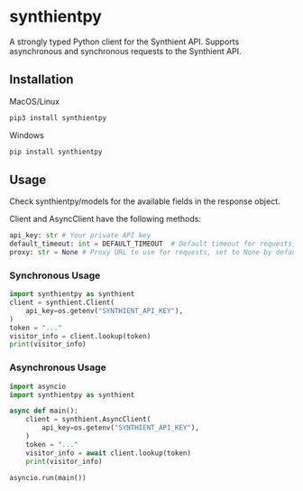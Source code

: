# synthientpy

A strongly typed Python client for the Synthient API.
Supports asynchronous and synchronous requests to the Synthient API.

## Installation

MacOS/Linux
```bash
pip3 install synthientpy
```
Windows
```bat
pip install synthientpy
```

## Usage

Check synthientpy/models for the available fields in the response object.

Client and AsyncClient have the following methods:

```python
api_key: str # Your private API key
default_timeout: int = DEFAULT_TIMEOUT  # Default timeout for requests, set to 5 seconds by default
proxy: str = None # Proxy URL to use for requests, set to None by default
```

### Synchronous Usage

```python
import synthientpy as synthient
client = synthient.Client(
    api_key=os.getenv("SYNTHIENT_API_KEY"),
)
token = "..."
visitor_info = client.lookup(token)
print(visitor_info)
```

### Asynchronous Usage

```python
import asyncio
import synthientpy as synthient

async def main():
    client = synthient.AsyncClient(
        api_key=os.getenv("SYNTHIENT_API_KEY"),
    )
    token = "..."
    visitor_info = await client.lookup(token)
    print(visitor_info)

asyncio.run(main())
```
